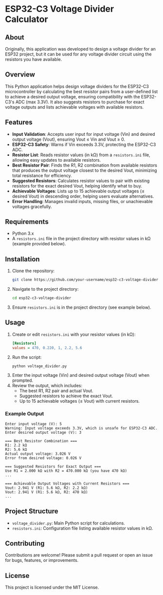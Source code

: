 # ESP32-C3 Voltage Divider Calculator

## About

Originally, this application was developed to design a voltage divider for an ESP32 project, but it can be used for any voltage divider circuit using the resistors you have available.

## Overview

This Python application helps design voltage dividers for the ESP32-C3 microcontroller by calculating the best resistor pairs from a user-defined list to achieve a desired output voltage, ensuring compatibility with the ESP32-C3's ADC (max 3.3V). It also suggests resistors to purchase for exact voltage outputs and lists achievable voltages with available resistors.

## Features

- **Input Validation**: Accepts user input for input voltage (Vin) and desired output voltage (Vout), ensuring Vout ≤ Vin and Vout ≥ 0.
- **ESP32-C3 Safety**: Warns if Vin exceeds 3.3V, protecting the ESP32-C3 ADC.
- **Resistor List**: Reads resistor values (in kΩ) from a `resistors.ini` file, allowing easy updates to available resistors.
- **Best Resistor Pair**: Finds the R1, R2 combination from available resistors that produces the output voltage closest to the desired Vout, minimizing total resistance for efficiency.
- **Suggested Resistors**: Calculates resistor values to pair with existing resistors for the exact desired Vout, helping identify what to buy.
- **Achievable Voltages**: Lists up to 15 achievable output voltages (≤ desired Vout) in descending order, helping users evaluate alternatives.
- **Error Handling**: Manages invalid inputs, missing files, or unachievable voltages gracefully.

## Requirements

- Python 3.x
- A `resistors.ini` file in the project directory with resistor values in kΩ (example provided below).

## Installation

1. Clone the repository:
   ```bash
   git clone https://github.com/your-username/esp32-c3-voltage-divider.git
   ```
2. Navigate to the project directory:
   ```bash
   cd esp32-c3-voltage-divider
   ```
3. Ensure `resistors.ini` is in the project directory (see example below).

## Usage

1. Create or edit `resistors.ini` with your resistor values (in kΩ):
   ```ini
   [Resistors]
   values = 470, 0.220, 1, 2.2, 5.6
   ```
2. Run the script:
   ```bash
   python voltage_divider.py
   ```
3. Enter the input voltage (Vin) and desired output voltage (Vout) when prompted.
4. Review the output, which includes:
   - The best R1, R2 pair and actual Vout.
   - Suggested resistors to achieve the exact Vout.
   - Up to 15 achievable voltages (≤ Vout) with current resistors.

### Example Output
```
Enter input voltage (V): 5
Warning: Input voltage exceeds 3.3V, which is unsafe for ESP32-C3 ADC.
Enter desired output voltage (V): 3

=== Best Resistor Combination ===
R1: 2.2 kΩ
R2: 5.6 kΩ
Actual output voltage: 3.026 V
Error from desired voltage: 0.026 V

=== Suggested Resistors for Exact Output ===
Use R1 = 2.000 kΩ with R2 = 470.000 kΩ (you have 470 kΩ)
...

=== Achievable Output Voltages with Current Resistors ===
Vout: 2.941 V (R1: 5.6 kΩ, R2: 2.2 kΩ)
Vout: 2.941 V (R1: 5.6 kΩ, R2: 470 kΩ)
...
```

## Project Structure

- `voltage_divider.py`: Main Python script for calculations.
- `resistors.ini`: Configuration file listing available resistor values in kΩ.

## Contributing

Contributions are welcome! Please submit a pull request or open an issue for bugs, features, or improvements.

## License

This project is licensed under the MIT License.
